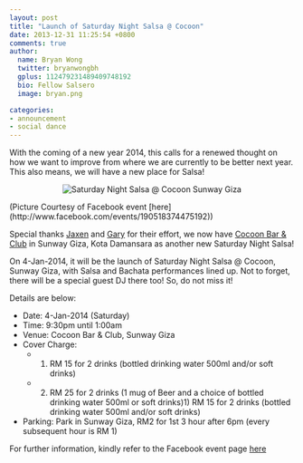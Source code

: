 ```yaml
---
layout: post
title: "Launch of Saturday Night Salsa @ Cocoon"
date: 2013-12-31 11:25:54 +0800
comments: true
author:
  name: Bryan Wong
  twitter: bryanwongbh
  gplus: 112479231489409748192 
  bio: Fellow Salsero
  image: bryan.png

categories: 
- announcement
- social dance
---
```


With the coming of a new year 2014, this calls for a renewed thought on how we want to improve from where we are currently to be better next year. This also means, we will have a new place for Salsa!
<!--more-->
<p align="center">
	<img src="/images/posts/postercocoon.jpg" alt="Saturday Night Salsa @ Cocoon Sunway Giza" />
</p>
(Picture Courtesy of Facebook event [here](http://www.facebook.com/events/190518374475192))

Special thanks [Jaxen](http://www.facebook.com/jaxen.tan) and [Gary](http://www.salsakl.com/#!/djs/dj-gary) for their effort, we now have [Cocoon Bar & Club](http://www.facebook.com/cocoonclub.my) in Sunway Giza, Kota Damansara as another new Saturday Night Salsa!

On 4-Jan-2014, it will be the launch of Saturday Night Salsa @ Cocoon, Sunway Giza, with Salsa and Bachata performances lined up. Not to forget, there will be a special guest DJ there too! So, do not miss it!

Details are below:

- Date: 4-Jan-2014 (Saturday)
- Time: 9:30pm until 1:00am
- Venue: Cocoon Bar & Club, Sunway Giza
- Cover Charge:
  - 1) RM 15 for 2 drinks (bottled drinking water 500ml and/or soft drinks)
  - 2) RM 25 for 2 drinks (1 mug of Beer and a choice of bottled drinking water 500ml or soft drinks)1) RM 15 for 2 drinks (bottled drinking water 500ml and/or soft drinks)
- Parking: Park in Sunway Giza, RM2 for 1st 3 hour after 6pm (every subsequent hour is RM 1)

For further information, kindly refer to the Facebook event page [here](http://www.facebook.com/events/190518374475192)